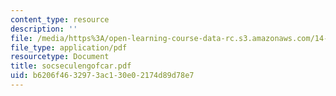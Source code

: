 ```yaml
---
content_type: resource
description: ''
file: /media/https%3A/open-learning-course-data-rc.s3.amazonaws.com/14-472-public-economics-ii-spring-2004/b6206f4632973ac130e02174d89d78e7_socseculengofcar.pdf
file_type: application/pdf
resourcetype: Document
title: socseculengofcar.pdf
uid: b6206f46-3297-3ac1-30e0-2174d89d78e7
---
```

